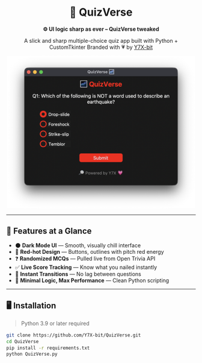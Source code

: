 <div align="center">

# 🧠 QuizVerse
**⚙️ UI logic sharp as ever – QuizVerse tweaked**

A slick and sharp multiple-choice quiz app built with Python + CustomTkinter
Branded with 💗 by [Y7X-bit](https://github.com/Y7X-bit)

<img src="assets/1.png" width="500"/>

</div>

---

## 🌟 Features at a Glance

- 🌑 **Dark Mode UI** — Smooth, visually chill interface
- 🔴 **Red-hot Design** — Buttons, outlines with pitch red energy
- ❓ **Randomized MCQs** — Pulled live from Open Trivia API
- ✅ **Live Score Tracking** — Know what you nailed instantly
- 🔄 **Instant Transitions** — No lag between questions
- 🧪 **Minimal Logic, Max Performance** — Clean Python scripting


---

## 🖥️ Installation

> Python 3.9 or later required

```bash
git clone https://github.com/Y7X-bit/QuizVerse.git
cd QuizVerse
pip install -r requirements.txt
python QuizVerse.py